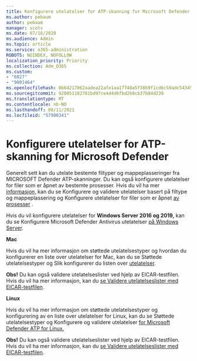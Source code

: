 ```yaml
---
title: Konfigurere utelatelser for ATP-skanning for Microsoft Defender
ms.author: pebaum
author: pebaum
manager: scotv
ms.date: 07/16/2020
ms.audience: Admin
ms.topic: article
ms.service: o365-administration
ROBOTS: NOINDEX, NOFOLLOW
localization_priority: Priority
ms.collection: Adm_O365
ms.custom:
- "6027"
- "9001464"
ms.openlocfilehash: 0b64217062aadea22afe1aa17748a5f38b9f1cd6c59adc54345afe3c6f12bdc2
ms.sourcegitcommit: 920051182781bd97ce4d4d6fbd268cb37b84d239
ms.translationtype: MT
ms.contentlocale: nb-NO
ms.lasthandoff: 08/11/2021
ms.locfileid: "57900341"
---
```

# <a name="configuring-exclusions-for-microsoft-defender-atp-scan"></a>Konfigurere utelatelser for ATP-skanning for Microsoft Defender

Generelt sett kan du utelate bestemte filtyper og mappeplasseringer fra MICROSOFT Defender ATP-skanninger. Du kan også konfigurere utelatelser for filer som er åpnet av bestemte prosesser. Hvis du vil ha mer [informasjon,](https://docs.microsoft.com/windows/security/threat-protection/microsoft-defender-antivirus/configure-extension-file-exclusions-microsoft-defender-antivirus) kan du se Konfigurere og validere utelatelser basert på filtype og mappeplassering og Konfigurere utelatelser for filer som er åpnet [av prosesser](https://docs.microsoft.com/windows/security/threat-protection/microsoft-defender-antivirus/configure-process-opened-file-exclusions-microsoft-defender-antivirus) .

Hvis du vil konfigurere utelatelser for **Windows Server 2016 og 2019,** kan du se Konfigurere Microsoft Defender Antivirus utelatelser [på Windows Server](https://docs.microsoft.com/windows/security/threat-protection/microsoft-defender-antivirus/configure-server-exclusions-microsoft-defender-antivirus).

**Mac**

Hvis du vil ha mer informasjon om støttede utelatelsestyper [](https://docs.microsoft.com/windows/security/threat-protection/microsoft-defender-atp/mac-exclusions#supported-exclusion-types) og hvordan du konfigurerer en liste over utelatelser for Mac, kan du se Støttede utelatelsestyper og Slik konfigurerer du listen over [utelatelser](https://docs.microsoft.com/windows/security/threat-protection/microsoft-defender-atp/mac-exclusions#how-to-configure-the-list-of-exclusions).

**Obs!** Du kan også validere utelatelseslister ved hjelp av EICAR-testfilen. Hvis du vil ha mer informasjon, kan du [se Validere utelatelseslister med EICAR-testfilen](https://docs.microsoft.com/windows/security/threat-protection/microsoft-defender-atp/mac-exclusions#validate-exclusions-lists-with-the-eicar-test-file). 

**Linux**

Hvis du vil ha mer informasjon om støttede utelatelsestyper [](https://docs.microsoft.com/windows/security/threat-protection/microsoft-defender-atp/linux-exclusions#supported-exclusion-types) og konfigurering av en liste over utelatelser for Linux, kan du se Støttede utelatelsestyper og Konfigurere og validere utelatelser [for Microsoft Defender ATP for Linux.](https://docs.microsoft.com/windows/security/threat-protection/microsoft-defender-atp/linux-exclusions)

**Obs!** Du kan også validere utelatelseslister ved hjelp av EICAR-testfilen. Hvis du vil ha mer informasjon, kan du [se Validere utelatelseslister med EICAR-testfilen](https://docs.microsoft.com/windows/security/threat-protection/microsoft-defender-atp/linux-exclusions#validate-exclusions-lists-with-the-eicar-test-file). 